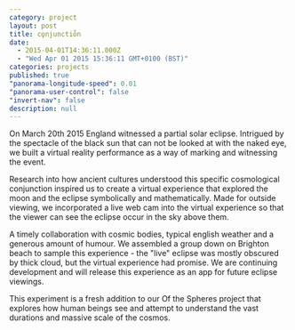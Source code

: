 ```yaml
---
category: project
layout: post
title: co̥njunctio̊n
date:
  - 2015-04-01T14:36:11.000Z
  - "Wed Apr 01 2015 15:36:11 GMT+0100 (BST)"
categories: projects
published: true
"panorama-longitude-speed": 0.01
"panorama-user-control": false
"invert-nav": false
description: null
---
```


On March 20th 2015 England witnessed a partial solar eclipse. Intrigued by the spectacle of the black sun that can not be looked at with the naked eye, we built a virtual reality performance as a way of marking and witnessing the event.

Research into how ancient cultures understood this specific cosmological conjunction inspired us to create a virtual experience that explored the moon and the eclipse symbolically and mathematically. Made for outside viewing, we incorporated a live web cam into the virtual experience so that the viewer can see the eclipse occur in the sky above them.

A timely collaboration with cosmic bodies, typical english weather and a generous amount of humour. We assembled a group down on Brighton beach to sample this experience - the "live" eclipse was mostly obscured by thick cloud, but the virtual experience had promise. We are continuing development and will release this experience as an app for future eclipse viewings.

This experiment is a fresh addition to our Of the Spheres project that explores how human beings see and attempt to understand the vast durations and massive scale of the cosmos.
